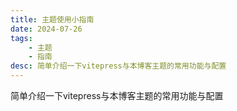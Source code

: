 ```yaml
---
title: 主题使用小指南
date: 2024-07-26
tags:
    - 主题
    - 指南
desc: 简单介绍一下vitepress与本博客主题的常用功能与配置
---
```


简单介绍一下vitepress与本博客主题的常用功能与配置

<!--@include: @/guide/2-more/better.md{12,}-->
